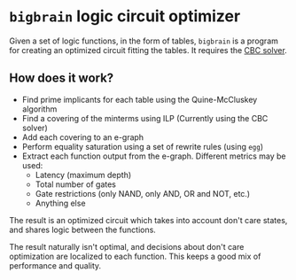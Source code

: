 # `bigbrain` logic circuit optimizer

Given a set of logic functions, in the form of tables, `bigbrain` is a program for creating an optimized circuit fitting the tables. It requires the [CBC solver](https://github.com/coin-or/Cbc?tab=readme-ov-file#binaries).

## How does it work?

- Find prime implicants for each table using the Quine-McCluskey algorithm
- Find a covering of the minterms using ILP (Currently using the CBC solver)
- Add each covering to an e-graph
- Perform equality saturation using a set of rewrite rules (using `egg`)
- Extract each function output from the e-graph. Different metrics may be used:
  - Latency (maximum depth)
  - Total number of gates
  - Gate restrictions (only NAND, only AND, OR and NOT, etc.)
  - Anything else

The result is an optimized circuit which takes into account don't care states, and shares logic between the functions.

The result naturally isn't optimal, and decisions about don't care optimization are localized to each function. This keeps a good mix of performance and quality. 
